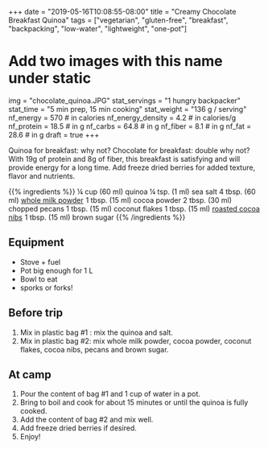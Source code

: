 +++
date = "2019-05-16T10:08:55-08:00"
title = "Creamy Chocolate Breakfast Quinoa"
tags = ["vegetarian", "gluten-free", "breakfast", "backpacking", "low-water", "lightweight", "one-pot"]
# Add two images with this name under static
img = "chocolate_quinoa.JPG"
stat_servings = "1 hungry backpacker"
stat_time = "5 min prep, 15 min cooking"
stat_weight = "136 g / serving"
nf_energy = 570 # in calories
nf_energy_density = 4.2 # in calories/g
nf_protein = 18.5 # in g
nf_carbs = 64.8 # in g
nf_fiber = 8.1 # in g
nf_fat = 28.6 # in g
draft = true
+++

Quinoa for breakfast: why not? Chocolate for breakfast: double why not? With 19g of protein and 8g of fiber, this breakfast is satisfying and will provide energy for a long time. Add freeze dried berries for added texture, flavor and nutrients. 

{{% ingredients %}}
¼ cup (60 ml) quinoa
¼ tsp. (1 ml) sea salt
4 tbsp. (60 ml) <a target="_blank" href="https://www.amazon.com/gp/product/B00FRFRZF6/ref=as_li_tl?ie=UTF8&camp=1789&creative=9325&creativeASIN=B00FRFRZF6&linkCode=as2&tag=gourmethiking-20&linkId=f7d69f70caf1f6c64d69cf2302439691">whole milk powder</a><img src="//ir-na.amazon-adsystem.com/e/ir?t=gourmethiking-20&l=am2&o=1&a=B00FRFRZF6" width="1" height="1" border="0" alt="" style="border:none !important; margin:0px !important;" />
1 tbsp. (15 ml) cocoa powder
2 tbsp. (30 ml) chopped pecans
1 tbsp. (15 ml) coconut flakes
1 tbsp. (15 ml) <a target="_blank" href="https://www.amazon.com/gp/product/B077H6F69T/ref=as_li_tl?ie=UTF8&camp=1789&creative=9325&creativeASIN=B077H6F69T&linkCode=as2&tag=gourmethiking-20&linkId=822c44ca2ee9360dc9c75df54eef770c">roasted cocoa nibs</a><img src="//ir-na.amazon-adsystem.com/e/ir?t=gourmethiking-20&l=am2&o=1&a=B077H6F69T" width="1" height="1" border="0" alt="" style="border:none !important; margin:0px !important;" />
1 tbsp. (15 ml) brown sugar
{{% /ingredients %}}

## Equipment
- Stove + fuel
- Pot big enough for 1 L
- Bowl to eat
- sporks or forks!

## Before trip
1. Mix in plastic bag #1 : mix the quinoa and salt.
1. Mix in plastic bag #2: mix whole milk powder, cocoa powder, coconut flakes, cocoa nibs, pecans and brown sugar.
 
## At camp
1. Pour the content of bag #1 and 1 cup of water in a pot.
1. Bring to boil and cook for about 15 minutes or until the quinoa is fully cooked.
1. Add the content of bag #2 and mix well.
1. Add freeze dried berries if desired.
1. Enjoy!

